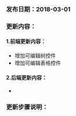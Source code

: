 ### 发布日期：2018-03-01

### 更新内容：

#### 1.前端更新内容：

* 增加可编辑树控件
* 增加可编辑表格控件

#### 2.后端更新内容：

* 
### 更新步骤说明：



